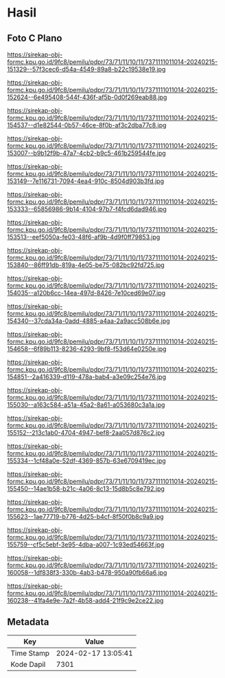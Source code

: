 # Hasil

## Foto C Plano

https://sirekap-obj-formc.kpu.go.id/9fc8/pemilu/pdpr/73/71/11/10/11/7371111011014-20240215-151329--57f3cec6-d54a-4549-89a8-b22c19538e19.jpg

https://sirekap-obj-formc.kpu.go.id/9fc8/pemilu/pdpr/73/71/11/10/11/7371111011014-20240215-152624--6e495408-544f-436f-af5b-0d0f269eab88.jpg

https://sirekap-obj-formc.kpu.go.id/9fc8/pemilu/pdpr/73/71/11/10/11/7371111011014-20240215-154537--d1e82544-0b57-46ce-8f0b-af3c2dba77c8.jpg

https://sirekap-obj-formc.kpu.go.id/9fc8/pemilu/pdpr/73/71/11/10/11/7371111011014-20240215-153007--b9b12f9b-47a7-4cb2-b9c5-461b259544fe.jpg

https://sirekap-obj-formc.kpu.go.id/9fc8/pemilu/pdpr/73/71/11/10/11/7371111011014-20240215-153149--7e116731-7094-4ea4-910c-8504d903b3fd.jpg

https://sirekap-obj-formc.kpu.go.id/9fc8/pemilu/pdpr/73/71/11/10/11/7371111011014-20240215-153333--65856986-9b14-4104-97b7-f4fcd6dad946.jpg

https://sirekap-obj-formc.kpu.go.id/9fc8/pemilu/pdpr/73/71/11/10/11/7371111011014-20240215-153513--eef5050a-fe03-48f6-af9b-4d9f0ff79853.jpg

https://sirekap-obj-formc.kpu.go.id/9fc8/pemilu/pdpr/73/71/11/10/11/7371111011014-20240215-153840--86ff91db-819a-4e05-be75-082bc92fd725.jpg

https://sirekap-obj-formc.kpu.go.id/9fc8/pemilu/pdpr/73/71/11/10/11/7371111011014-20240215-154035--a120b6cc-14ea-497d-8426-7e10ced69e07.jpg

https://sirekap-obj-formc.kpu.go.id/9fc8/pemilu/pdpr/73/71/11/10/11/7371111011014-20240215-154340--37cda34a-0add-4885-a4aa-2a9acc508b6e.jpg

https://sirekap-obj-formc.kpu.go.id/9fc8/pemilu/pdpr/73/71/11/10/11/7371111011014-20240215-154658--6f89b113-8236-4293-9bf8-f53d64e0250e.jpg

https://sirekap-obj-formc.kpu.go.id/9fc8/pemilu/pdpr/73/71/11/10/11/7371111011014-20240215-154851--2a416339-d119-478a-bab4-a3e09c254e76.jpg

https://sirekap-obj-formc.kpu.go.id/9fc8/pemilu/pdpr/73/71/11/10/11/7371111011014-20240215-155030--a163c584-a51a-45a2-8a61-a053680c3a1a.jpg

https://sirekap-obj-formc.kpu.go.id/9fc8/pemilu/pdpr/73/71/11/10/11/7371111011014-20240215-155152--213c1ab0-4704-4947-bef8-2aa057d876c2.jpg

https://sirekap-obj-formc.kpu.go.id/9fc8/pemilu/pdpr/73/71/11/10/11/7371111011014-20240215-155334--1cf48a0e-52df-4369-857b-63e6709419ec.jpg

https://sirekap-obj-formc.kpu.go.id/9fc8/pemilu/pdpr/73/71/11/10/11/7371111011014-20240215-155450--14ae1b58-b21c-4a06-8c13-15d8b5c8e792.jpg

https://sirekap-obj-formc.kpu.go.id/9fc8/pemilu/pdpr/73/71/11/10/11/7371111011014-20240215-155623--1ae77719-b776-4d25-b4cf-8f50f0b8c9a9.jpg

https://sirekap-obj-formc.kpu.go.id/9fc8/pemilu/pdpr/73/71/11/10/11/7371111011014-20240215-155759--cf5c5ebf-3e95-4dba-a007-1c93ed54663f.jpg

https://sirekap-obj-formc.kpu.go.id/9fc8/pemilu/pdpr/73/71/11/10/11/7371111011014-20240215-160058--1df838f3-330b-4ab3-b478-950a90fb66a6.jpg

https://sirekap-obj-formc.kpu.go.id/9fc8/pemilu/pdpr/73/71/11/10/11/7371111011014-20240215-160238--41fa4e9e-7a2f-4b58-add4-21f9c9e2ce22.jpg


## Metadata

| Key        | Value               |
| ---------- | ------------------- |
| Time Stamp | 2024-02-17 13:05:41 |
| Kode Dapil | 7301                |



